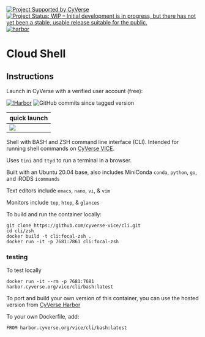[![Project Supported by CyVerse](https://de.cyverse.org/Powered-By-CyVerse-blue.svg)](https://learning.cyverse.org/projects/vice/en/latest/) [![Project Status: WIP – Initial development is in progress, but there has not yet been a stable, usable release suitable for the public.](https://www.repostatus.org/badges/latest/wip.svg)](https://www.repostatus.org/#wip) [![harbor](https://github.com/cyverse-vice/cli/actions/workflows/harbor.yml/badge.svg?branch=main)](https://github.com/cyverse-vice/cli/actions/workflows/harbor.yml)

# Cloud Shell

## Instructions

Launch in CyVerse with a verified user account (free):

[![!Harbor](https://github.com/cyverse-vice/cli/actions/workflows/harbor.yml/badge.svg)](https://github.com/cyverse-vice/cli/actions) ![GitHub commits since tagged version](https://img.shields.io/github/commits-since/cyverse-vice/cli/latest/main?style=flat-square) 

| quick launch |
|--------------| 
<a href="https://de.cyverse.org/apps/de/5f2f1824-57b3-11ec-8180-008cfa5ae621/launch" target="_blank"><img src="https://img.shields.io/badge/Ubuntu%2020.04-bash-red?style=plastic&logo=ubuntu"></a> | 


Shell with BASH and ZSH command line interface (CLI). Intended for running shell commands on [CyVerse VICE](https://learning.cyverse.org/projects/vice/en/latest/).

Uses `tini` and `ttyd` to run a terminal in a browser.

Built with an Ubuntu 20.04 base, also includes MiniConda `conda`, `python`, `go`, and iRODS `icommands`

Text editors include `emacs`, `nano`, `vi`, & `vim`

Monitors include `top`, `htop`, & `glances`

To build and run the container locally:

```
git clone https://github.com/cyverse-vice/cli.git
cd cli/zsh
docker build -t cli:focal-zsh .
docker run -it -p 7681:7861 cli:focal-zsh
```
### testing

To test locally

```
docker run -it --rm -p 7681:7681 harbor.cyverse.org/vice/cli/bash:latest
```
To port and build your own version of this container, you can use the hosted version from [CyVerse Harbor](https://harbor.cyverse.org/harbor/projects/17/repositories/cli)

To your own Dockerfile, add:

```
FROM harbor.cyverse.org/vice/cli/bash:latest
```
